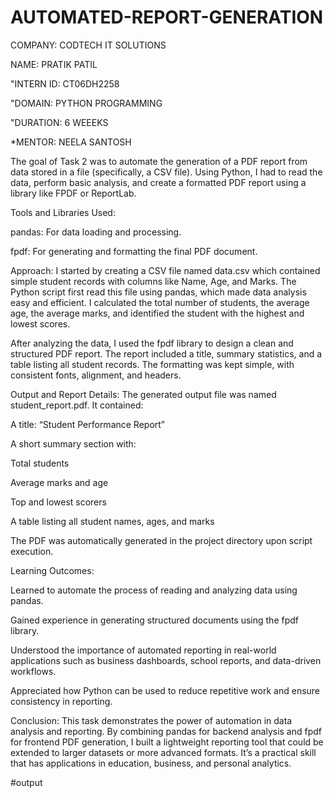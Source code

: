 # AUTOMATED-REPORT-GENERATION
COMPANY: CODTECH IT SOLUTIONS

NAME: PRATIK PATIL 

"INTERN ID: CT06DH2258

"DOMAIN: PYTHON PROGRAMMING

"DURATION: 6 WEEEKS

*MENTOR: NEELA SANTOSH

The goal of Task 2 was to automate the generation of a PDF report from data stored in a file (specifically, a CSV file). Using Python, I had to read the data, perform basic analysis, and create a formatted PDF report using a library like FPDF or ReportLab.

Tools and Libraries Used:

pandas: For data loading and processing.

fpdf: For generating and formatting the final PDF document.

Approach: I started by creating a CSV file named data.csv which contained simple student records with columns like Name, Age, and Marks. The Python script first read this file using pandas, which made data analysis easy and efficient. I calculated the total number of students, the average age, the average marks, and identified the student with the highest and lowest scores.

After analyzing the data, I used the fpdf library to design a clean and structured PDF report. The report included a title, summary statistics, and a table listing all student records. The formatting was kept simple, with consistent fonts, alignment, and headers.

Output and Report Details: The generated output file was named student_report.pdf. It contained:

A title: “Student Performance Report”

A short summary section with:

Total students

Average marks and age

Top and lowest scorers

A table listing all student names, ages, and marks

The PDF was automatically generated in the project directory upon script execution.

Learning Outcomes:

Learned to automate the process of reading and analyzing data using pandas.

Gained experience in generating structured documents using the fpdf library.

Understood the importance of automated reporting in real-world applications such as business dashboards, school reports, and data-driven workflows.

Appreciated how Python can be used to reduce repetitive work and ensure consistency in reporting.

Conclusion: This task demonstrates the power of automation in data analysis and reporting. By combining pandas for backend analysis and fpdf for frontend PDF generation, I built a lightweight reporting tool that could be extended to larger datasets or more advanced formats. It’s a practical skill that has applications in education, business, and personal analytics.

#output 
